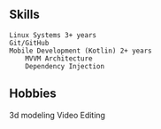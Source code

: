 ## Skills
	Linux Systems 3+ years
	Git/GitHub
	Mobile Development (Kotlin) 2+ years
		MVVM Architecture
		Dependency Injection

## Hobbies

3d modeling
Video Editing


